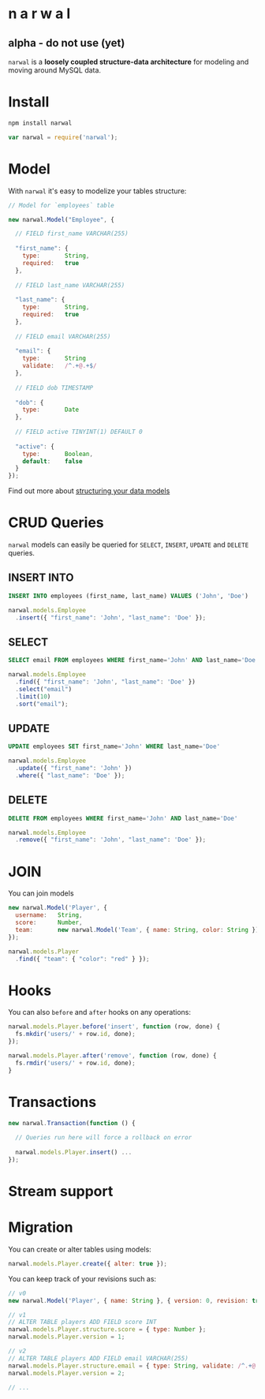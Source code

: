 n    a    r    w    a    l
==========================

## alpha - do not use (yet)

`narwal` is a **loosely coupled structure-data architecture** for modeling and moving around MySQL data.

# Install

```bash
npm install narwal
```

```js
var narwal = require('narwal');
```

# Model

With `narwal` it's easy to modelize your tables structure:

```js
// Model for `employees` table

new narwal.Model("Employee", {

  // FIELD first_name VARCHAR(255)
  
  "first_name": {
    type:       String,
    required:   true
  },
  
  // FIELD last_name VARCHAR(255)
  
  "last_name": {
    type:       String,
    required:   true
  },
  
  // FIELD email VARCHAR(255)
  
  "email": {
    type:       String
    validate:   /^.+@.+$/
  },
  
  // FIELD dob TIMESTAMP
  
  "dob": {
    type:       Date
  },
  
  // FIELD active TINYINT(1) DEFAULT 0
  
  "active": {
    type:       Boolean,
    default:    false
  }
});
```

Find out more about [structuring your data models](docs/Structure.md)

# CRUD Queries

`narwal` models can easily be queried for `SELECT`, `INSERT`, `UPDATE` and `DELETE` queries.

## INSERT INTO

```sql
INSERT INTO employees (first_name, last_name) VALUES ('John', 'Doe')
```

```js
narwal.models.Employee
  .insert({ "first_name": 'John', "last_name": 'Doe' });
```

## SELECT

```sql
SELECT email FROM employees WHERE first_name='John' AND last_name='Doe' LIMIT 10 ORDER BY email ASC
```

```js
narwal.models.Employee
  .find({ "first_name": 'John', "last_name": 'Doe' })
  .select("email")
  .limit(10)
  .sort("email");
```

## UPDATE

```sql
UPDATE employees SET first_name='John' WHERE last_name='Doe'
```

```js
narwal.models.Employee
  .update({ "first_name": 'John' })
  .where({ "last_name": 'Doe' });
```

## DELETE

```sql
DELETE FROM employees WHERE first_name='John' AND last_name='Doe'
```

```js
narwal.models.Employee
  .remove({ "first_name": 'John', "last_name": 'Doe' });
```

# JOIN

You can join models

```js
new narwal.Model('Player', {
  username:   String,
  score:      Number,
  team:       new narwal.Model('Team', { name: String, color: String })
});

narwal.models.Player
  .find({ "team": { "color": "red" } });
```

# Hooks

You can also `before` and `after` hooks on any operations:

```js
narwal.models.Player.before('insert', function (row, done) {
  fs.mkdir('users/' + row.id, done);
});

narwal.models.Player.after('remove', function (row, done) {
  fs.rmdir('users/' + row.id, done);
}
```

# Transactions

```js
new narwal.Transaction(function () {
  
  // Queries run here will force a rollback on error
  
  narwal.models.Player.insert() ...
});
```

# Stream support

# Migration

You can create or alter tables using models:

```js
narwal.models.Player.create({ alter: true });
```

You can keep track of your revisions such as:

```js
// v0
new narwal.Model('Player', { name: String }, { version: 0, revision: true });

// v1
// ALTER TABLE players ADD FIELD score INT
narwal.models.Player.structure.score = { type: Number };
narwal.models.Player.version = 1;

// v2
// ALTER TABLE players ADD FIELD email VARCHAR(255)
narwal.models.Player.structure.email = { type: String, validate: /^.+@.+$/ };
narwal.models.Player.version = 2;

// ...
```
